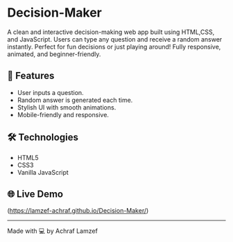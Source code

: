# Decision-Maker
A clean and interactive decision-making web app built using HTML,CSS, and JavaScript. Users can type any question and receive a random answer instantly. Perfect for fun decisions or just playing around! Fully responsive, animated, and beginner-friendly.

## 🚀 Features
- User inputs a question.
- Random answer is generated each time.
- Stylish UI with smooth animations.
- Mobile-friendly and responsive.

## 🛠 Technologies
- HTML5
- CSS3
- Vanilla JavaScript

## 🌐 Live Demo
(https://lamzef-achraf.github.io/Decision-Maker/)

---

Made with 💻 by Achraf Lamzef
